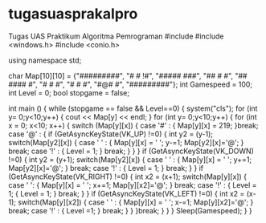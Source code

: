 # tugasuasprakalpro
Tugas UAS Praktikum Algoritma Pemrograman
#include <iostream>
#include <windows.h>
#include <conio.h>

using namespace std;

char Map[10][10] = {"#########",
					"#   #  !#",
					"##### ###",
					"##    # #",
					"## #### #",
					"#  #    #",
					"# #     #",
					"#@#     #",
					"#########"};
int Gamespeed = 100;
int Level = 0;
bool stopgame = false;

int main ()
{
	while (stopgame == false && Level==0)
	{
		system("cls");
		for (int y= 0;y<10;y++)
		{
			cout << Map[y] << endl;
		}
		for (int y= 0;y<10;y++)
		{
			for (int x = 0; x<10; x++)
			{
				switch (Map[y][x])
				{
					case '#' :
						{
							Map[y][x] = 219;
						}break;
						case '@' :
						{
							if (GetAsyncKeyState(VK_UP) !=0)
							{
								int y2 = (y-1);
								switch(Map[y2][x])
								{
									case ' ' :
									{
										Map[y][x] = ' ';
										y-=1;
										Map[y2][x]='@';
									} break;
									case '!' :
									{
										Level = 1;
									} break;
										}
								}
							}
							if (GetAsyncKeyState(VK_DOWN) !=0)
							{
								int y2 = (y+1);
								switch(Map[y2][x])
								{
									case ' ' :
									{
										Map[y][x] = ' ';
										y+=1;
										Map[y2][x]='@';
									} break;
									  case '!' :
								{
									  Level = 1;
								} break;
										}
								}
							if (GetAsyncKeyState(VK_RIGHT) !=0)
							{
								  int x2 = (x+1);
								  switch(Map[y][x])
								  {
								  	case ' ':
								  	{
								  		Map[y][x] = ' ';
								  		x+=1;
								  		Map[y][x2]='@';
									  } break;
									case '!' :
									{
									Level = 1;
									{
									Level = 1;
									} break;
									}
								  }
							if (GetAsyncKeyState(VK_LEFT) !=0)
							{
								   int x2 = (x-1);
								   switch(Map[y][x2])
								   {
								   	case ' ' :
								   	{
								   		Map[y][x] = ' ';
								   		x-=1;
								   		Map[y][x2]='@';
									   } break;
									   	 case '!' :
										{
											Level =1;
										} break;
								   }
							}
							}break;
							}
						}
				}
				Sleep(Gamespeed);
			}
		}
